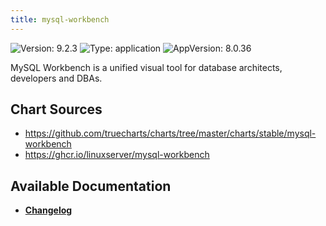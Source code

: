 ```yaml
---
title: mysql-workbench
---
```


![Version: 9.2.3](https://img.shields.io/badge/Version-9.2.3-informational?style=flat-square) ![Type: application](https://img.shields.io/badge/Type-application-informational?style=flat-square) ![AppVersion: 8.0.36](https://img.shields.io/badge/AppVersion-8.0.36-informational?style=flat-square)

MySQL Workbench is a unified visual tool for database architects, developers and DBAs.

## Chart Sources

- https://github.com/truecharts/charts/tree/master/charts/stable/mysql-workbench
- https://ghcr.io/linuxserver/mysql-workbench

## Available Documentation

- [**Changelog**](./CHANGELOG.md)
